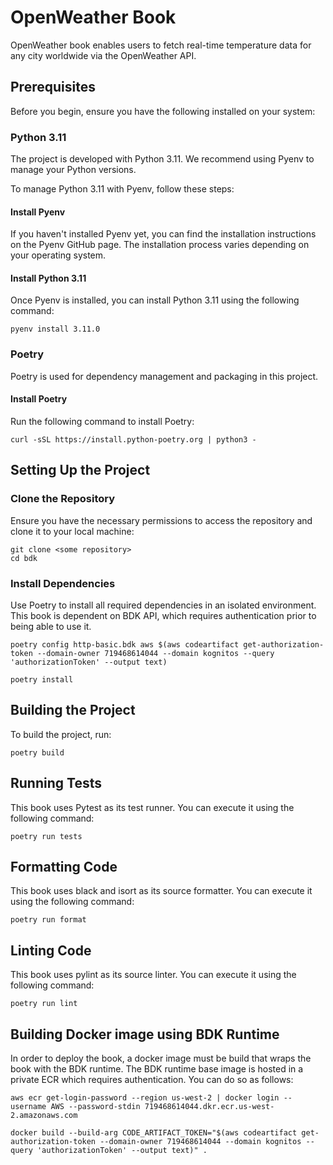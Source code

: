 # OpenWeather Book

OpenWeather book enables users to fetch real-time temperature data for any city worldwide via the OpenWeather API. 

## Prerequisites
Before you begin, ensure you have the following installed on your system:

### Python 3.11
The project is developed with Python 3.11. We recommend using Pyenv to manage your Python versions.

To manage Python 3.11 with Pyenv, follow these steps:

#### Install Pyenv
If you haven't installed Pyenv yet, you can find the installation instructions on the Pyenv GitHub page. The 
installation process varies depending on your operating system.

#### Install Python 3.11
Once Pyenv is installed, you can install Python 3.11 using the following command:

```shell
pyenv install 3.11.0
```
 
### Poetry
Poetry is used for dependency management and packaging in this project. 

#### Install Poetry
Run the following command to install Poetry:

```shell
curl -sSL https://install.python-poetry.org | python3 -
```

## Setting Up the Project

### Clone the Repository
Ensure you have the necessary permissions to access the repository and clone it to your local machine:

```shell
git clone <some repository>
cd bdk
```

### Install Dependencies
Use Poetry to install all required dependencies in an isolated environment. This book is dependent on BDK API, which
requires authentication prior to being able to use it.

```shell
poetry config http-basic.bdk aws $(aws codeartifact get-authorization-token --domain-owner 719468614044 --domain kognitos --query 'authorizationToken' --output text)
```

```shell
poetry install
```

## Building the Project
To build the project, run:

```shell
poetry build
```

## Running Tests
This book uses Pytest as its test runner. You can execute it using the following command:

```shell
poetry run tests
```

## Formatting Code
This book uses black and isort as its source formatter. You can execute it using the following command:

```shell
poetry run format
```

## Linting Code
This book uses pylint as its source linter. You can execute it using the following command:

```shell
poetry run lint
```

## Building Docker image using BDK Runtime
In order to deploy the book, a docker image must be build that wraps the book with the BDK runtime. The BDK runtime base
image is hosted in a private ECR which requires authentication. You can do so as follows:

```shell
aws ecr get-login-password --region us-west-2 | docker login --username AWS --password-stdin 719468614044.dkr.ecr.us-west-2.amazonaws.com
```

```shell
docker build --build-arg CODE_ARTIFACT_TOKEN="$(aws codeartifact get-authorization-token --domain-owner 719468614044 --domain kognitos --query 'authorizationToken' --output text)" .
```